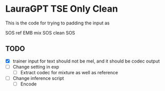 # LauraGPT TSE Only Clean


This is the code for trying to padding the input as 

SOS ref EMB mix SOS clean SOS

## TODO

- [x] trainer input for text should not be mel, and it should be codec output
- [ ] Change setting in exp 
    - [ ] Extract codec for mixture as well as reference
- [ ] Change inference script
    - [ ] Encode